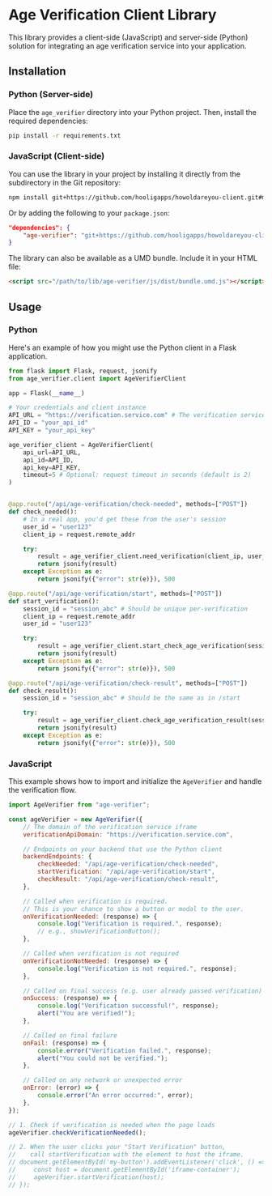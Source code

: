# Age Verification Client Library

This library provides a client-side (JavaScript) and server-side (Python) solution for integrating an age verification service into your application.

## Installation

### Python (Server-side)

Place the `age_verifier` directory into your Python project. Then, install the required dependencies:

```bash
pip install -r requirements.txt
```

### JavaScript (Client-side)

You can use the library in your project by installing it directly from the subdirectory in the Git repository:

```bash
npm install git+https://github.com/hooligapps/howoldareyou-client.git#master:lib/age-verifier/js
```

Or by adding the following to your `package.json`:

```json
"dependencies": {
    "age-verifier": "git+https://github.com/hooligapps/howoldareyou-client.git#master:lib/age-verifier/js"
}
```

The library can also be available as a UMD bundle. Include it in your HTML file:

```html
<script src="/path/to/lib/age-verifier/js/dist/bundle.umd.js"></script>
```

## Usage

### Python

Here's an example of how you might use the Python client in a Flask application.

```python
from flask import Flask, request, jsonify
from age_verifier.client import AgeVerifierClient

app = Flask(__name__)

# Your credentials and client instance
API_URL = "https://verification.service.com" # The verification service URL
API_ID = "your_api_id"
API_KEY = "your_api_key"

age_verifier_client = AgeVerifierClient(
    api_url=API_URL,
    api_id=API_ID,
    api_key=API_KEY,
    timeout=5 # Optional: request timeout in seconds (default is 2)
)


@app.route("/api/age-verification/check-needed", methods=["POST"])
def check_needed():
    # In a real app, you'd get these from the user's session
    user_id = "user123"
    client_ip = request.remote_addr

    try:
        result = age_verifier_client.need_verification(client_ip, user_id)
        return jsonify(result)
    except Exception as e:
        return jsonify({"error": str(e)}), 500

@app.route("/api/age-verification/start", methods=["POST"])
def start_verification():
    session_id = "session_abc" # Should be unique per-verification
    client_ip = request.remote_addr
    user_id = "user123"

    try:
        result = age_verifier_client.start_check_age_verification(session_id, client_ip, user_id)
        return jsonify(result)
    except Exception as e:
        return jsonify({"error": str(e)}), 500

@app.route("/api/age-verification/check-result", methods=["POST"])
def check_result():
    session_id = "session_abc" # Should be the same as in /start

    try:
        result = age_verifier_client.check_age_verification_result(session_id)
        return jsonify(result)
    except Exception as e:
        return jsonify({"error": str(e)}), 500
```

### JavaScript

This example shows how to import and initialize the `AgeVerifier` and handle the verification flow.

```javascript
import AgeVerifier from "age-verifier";

const ageVerifier = new AgeVerifier({
    // The domain of the verification service iframe
    verificationApiDomain: "https://verification.service.com",

    // Endpoints on your backend that use the Python client
    backendEndpoints: {
        checkNeeded: "/api/age-verification/check-needed",
        startVerification: "/api/age-verification/start",
        checkResult: "/api/age-verification/check-result",
    },

    // Called when verification is required.
    // This is your chance to show a button or modal to the user.
    onVerificationNeeded: (response) => {
        console.log("Verification is required.", response);
        // e.g., showVerificationButton();
    },

    // Called when verification is not required
    onVerificationNotNeeded: (response) => {
        console.log("Verification is not required.", response);
    },

    // Called on final success (e.g. user already passed verification)
    onSuccess: (response) => {
        console.log("Verification successful!", response);
        alert("You are verified!");
    },

    // Called on final failure
    onFail: (response) => {
        console.error("Verification failed.", response);
        alert("You could not be verified.");
    },

    // Called on any network or unexpected error
    onError: (error) => {
        console.error("An error occurred:", error);
    },
});

// 1. Check if verification is needed when the page loads
ageVerifier.checkVerificationNeeded();

// 2. When the user clicks your "Start Verification" button,
//    call startVerification with the element to host the iframe.
// document.getElementById('my-button').addEventListener('click', () => {
//     const host = document.getElementById('iframe-container');
//     ageVerifier.startVerification(host);
// });
```
